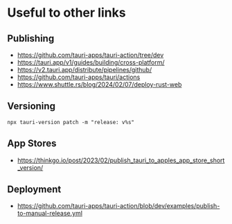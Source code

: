 # Useful to other links

Publishing
----------

- https://github.com/tauri-apps/tauri-action/tree/dev
- https://tauri.app/v1/guides/building/cross-platform/
- https://v2.tauri.app/distribute/pipelines/github/
- https://github.com/tauri-apps/tauri/actions
- https://www.shuttle.rs/blog/2024/02/07/deploy-rust-web

Versioning
---------

`npx tauri-version patch -m "release: v%s"`


App Stores
--------------

- https://thinkgo.io/post/2023/02/publish_tauri_to_apples_app_store_short_version/

Deployment
-------------

- https://github.com/tauri-apps/tauri-action/blob/dev/examples/publish-to-manual-release.yml